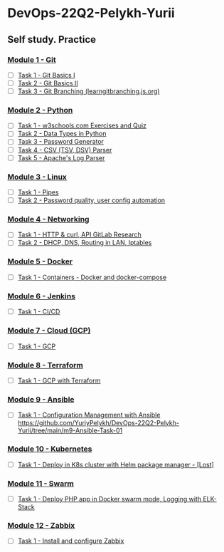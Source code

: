 # DevOps-22Q2-Pelykh-Yurii  

## Self study. Practice

### [Module 1 - Git](https://github.com/YuriyPelykh/DevOps-22Q2-Pelykh-Yurii/tree/main/m1-Git)  
- [ ] [Task 1 - Git Basics I](https://github.com/YuriyPelykh/DevOps-22Q2-Pelykh-Yurii/tree/main/m1-Git/m1-Git-Task-01)  
- [ ] [Task 2 - Git Basics II](https://github.com/YuriyPelykh/DevOps-22Q2-Pelykh-Yurii/tree/main/m1-Git/m1-Git-Task-02)  
- [ ] [Task 3 - Git Branching (learngitbranching.js.org)](https://github.com/YuriyPelykh/DevOps-22Q2-Pelykh-Yurii/tree/main/m1-Git/m1-Git-Task-03)  
### [Module 2 - Python](https://github.com/YuriyPelykh/DevOps-22Q2-Pelykh-Yurii/tree/main/m2-Python)  
- [ ] [Task 1 - w3schools.com Exercises and Quiz](https://github.com/YuriyPelykh/DevOps-22Q2-Pelykh-Yurii/tree/main/m2-Python/m2-Python-Task-01)  
- [ ] [Task 2 - Data Types in Python](https://github.com/YuriyPelykh/DevOps-22Q2-Pelykh-Yurii/tree/main/m2-Python/m2-Python-Task-02)  
- [ ] [Task 3 - Password Generator](https://github.com/YuriyPelykh/DevOps-22Q2-Pelykh-Yurii/tree/main/m2-Python/m2-Python-Task-03)  
- [ ] [Task 4 - CSV (TSV, DSV) Parser](https://github.com/YuriyPelykh/DevOps-22Q2-Pelykh-Yurii/tree/main/m2-Python/m2-Python-Task-04)  
- [ ] [Task 5 - Apache's Log Parser](https://github.com/YuriyPelykh/DevOps-22Q2-Pelykh-Yurii/tree/main/m2-Python/m2-Python-Task-05)  
### [Module 3 - Linux](https://github.com/YuriyPelykh/DevOps-22Q2-Pelykh-Yurii/tree/main/m3-Linux)  
- [ ] [Task 1 - Pipes](https://github.com/YuriyPelykh/DevOps-22Q2-Pelykh-Yurii/tree/main/m3-Linux/m3-Linux-Task-01)  
- [ ] [Task 2 - Password quality, user config automation](https://github.com/YuriyPelykh/DevOps-22Q2-Pelykh-Yurii/tree/main/m3-Linux/m3-Linux-Task-02)  
### [Module 4 - Networking](https://github.com/YuriyPelykh/DevOps-22Q2-Pelykh-Yurii/tree/main/m4-Net)    
- [ ] [Task 1 - HTTP & curl, API GitLab Research](https://github.com/YuriyPelykh/DevOps-22Q2-Pelykh-Yurii/tree/main/m4-Net/m4-Net-Task-01)
- [ ] [Task 2 - DHCP, DNS, Routing in LAN, Iptables](https://github.com/YuriyPelykh/DevOps-22Q2-Pelykh-Yurii/tree/main/m4-Net/m4-Net-Task-02)  
### [Module 5 - Docker](https://github.com/YuriyPelykh/DevOps-22Q2-Pelykh-Yurii/tree/main/m5-Docker)    
- [ ] [Task 1 - Containers - Docker and docker-compose](https://github.com/YuriyPelykh/DevOps-22Q2-Pelykh-Yurii/tree/main/m5-Docker/m5-Docker-Task-01)
### [Module 6 - Jenkins](https://github.com/YuriyPelykh/DevOps-22Q2-Pelykh-Yurii/tree/main/m6-Jenkins)    
- [ ] [Task 1 - CI/CD](https://github.com/YuriyPelykh/DevOps-22Q2-Pelykh-Yurii/tree/main/m6-Jenkins/m6-Jenkins-Task-01)
### [Module 7 - Cloud (GCP)](https://github.com/YuriyPelykh/DevOps-22Q2-Pelykh-Yurii/tree/main/m7-Cloud)  
- [ ] [Task 1 - GCP](https://github.com/YuriyPelykh/DevOps-22Q2-Pelykh-Yurii/tree/main/m7-Cloud/m7-Cloud-Task-01)
### [Module 8 - Terraform](https://github.com/YuriyPelykh/DevOps-22Q2-Pelykh-Yurii/tree/main/m8-Terraform)  
- [ ] [Task 1 - GCP with Terraform](https://github.com/YuriyPelykh/DevOps-22Q2-Pelykh-Yurii/tree/main/m8-Terraform/m8-Terraform-Task-01)
### [Module 9 - Ansible](https://github.com/YuriyPelykh/DevOps-22Q2-Pelykh-Yurii/tree/main/m9-Ansible)  
- [ ] [Task 1 - Configuration Management with Ansible](https://github.com/YuriyPelykh/DevOps-22Q2-Pelykh-Yurii/tree/main/m9-Ansible/m9-Ansible-Task-01)
https://github.com/YuriyPelykh/DevOps-22Q2-Pelykh-Yurii/tree/main/m9-Ansible-Task-01
### [Module 10 - Kubernetes](https://github.com/YuriyPelykh/DevOps-22Q2-Pelykh-Yurii/tree/main/m10-Kubernetes)  
- [ ] [Task 1 - Deploy in K8s cluster with Helm package manager - [Lost]](https://github.com/YuriyPelykh/DevOps-22Q2-Pelykh-Yurii/tree/main/m10-Kubernetes/m10-Kubernetes-Task-01)
### [Module 11 - Swarm](https://github.com/YuriyPelykh/DevOps-22Q2-Pelykh-Yurii/tree/main/m11-Swarm)  
- [ ] [Task 1 - Deploy PHP app in Docker swarm mode, Logging with ELK-Stack](https://github.com/YuriyPelykh/DevOps-22Q2-Pelykh-Yurii/tree/main/m11-Swarm/m10-Swarm-Task-01)
### [Module 12 - Zabbix](https://github.com/YuriyPelykh/DevOps-22Q2-Pelykh-Yurii/tree/main/m12-Zabbix)  
- [ ] [Task 1 - Install and configure Zabbix](https://github.com/YuriyPelykh/DevOps-22Q2-Pelykh-Yurii/tree/main/m12-Zabbix/m12-Zabbix-Task-01)
  
